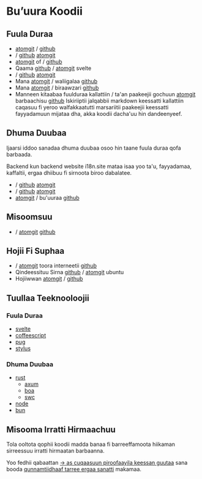 # Bu’uura Koodii

## Fuula Duraa

* [atomgit](https://atomgit.com/i18n/proto) / [github](https://github.com/i18n-site/site)
* / [github](https://github.com/i18n-site/md) [atomgit](https://atomgit.com/i18n/md)
* [atomgit](https://atomgit.com/i18n/18x) of / [github](https://github.com/i18n-site/18x)
* Qaama [github](https://github.com/i18n-site/plugin) / [atomgit](https://atomgit.com/i18n/plugin) svelte
* / [github](https://github.com/i18n-site/proto) [atomgit](https://atomgit.com/i18n/proto)
* Mana [atomgit](https://atomgit.com/i18n/lib) / waliigalaa [github](https://github.com/i18n-site/lib)
* Mana [atomgit](https://atomgit.com/i18n/ie) / biraawzari [github](https://github.com/i18n-site/ie)
* Manneen kitaabaa fuulduraa kallattiin / ta'an paakeejii gochuun [atomgit](https://atomgit.com/i18n/x) barbaachisu [github](https://github.com/i18n-site/x)
  Iskiriiptii jalqabbii markdown keessatti kallattiin caqasuu fi yeroo walfakkaatutti marsariitii paakeejii keessatti fayyadamuun mijataa dha, akka koodii dacha'uu hin dandeenyeef.

## Dhuma Duubaa

Ijaarsi iddoo sanadaa dhuma duubaa osoo hin taane fuula duraa qofa barbaada.

Backend kun backend website i18n.site mataa isaa yoo ta'u, fayyadamaa, kaffaltii, ergaa dhiibuu fi sirnoota biroo dabalatee.

* / [github](https://github.com/i18n-api/srv) [atomgit](https://atomgit.com/i18n-api/srv)
* / [github](https://github.com/i18n-api/pub) [atomgit](https://atomgit.com/i18n-api/pub)
* [atomgit](https://atomgit.com/i18n/rust) / bu'uuraa [github](https://github.com/i18n-site/rust)

## Misoomsuu

* / [atomgit](https://atomgit.com/i18n-api/srv.docker) [github](https://github.com/i18n-api/srv.docker)

## Hojii Fi Suphaa

* / [atomgit](https://atomgit.com/i18n-ops/ops) toora interneetii [github](https://github.com/i18n-ops/ops)
* Qindeessituu Sirna [github](https://github.com/i18n-ops/ubuntu) / [atomgit](https://atomgit.com/i18n-ops/ubuntu) ubuntu
* Hojiiwwan [atomgit](https://atomgit.com/i18n/cron) / [github](https://github.com/i18n-cron/cron)

## Tuullaa Teeknooloojii

### Fuula Duraa

* [svelte](//svelte.dev)
* [coffeescript](//coffeescript.org)
* [pug](https://github.com/pugjs/pug)
* [stylus](https://stylus.com)

### Dhuma Duubaa

* [rust](//rust.org)
  * [axum](//github.com/tokio-rs/axum)
  * [boa](//github.com/boa-dev/boa)
  * [swc](//swc.rs)
* [node](//nodejs.org)
* [bun](//bun.dev)

## Misooma Irratti Hirmaachuu

Tola ooltota qophii koodii madda banaa fi barreeffamoota hiikaman sirreessuu irratti hirmaatan barbaanna.

Yoo fedhii qabaattan [→ as cuqaasuun piroofaayila keessan guutaa](https://ggl.link/i18n) sana booda [qunnamtiidhaaf tarree ergaa sanatti](https://groups.google.com/u/2/g/i18n-site) makamaa.
